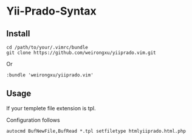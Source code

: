 Yii-Prado-Syntax
================

Install
-------
```shell
cd /path/to/your/.vimrc/bundle
git clone https://github.com/weirongxu/yiiprado.vim.git
```
Or
```viml
:bundle 'weirongxu/yiiprado.vim'
```

Usage
-----

If your templete file extension is tpl.

Configuration follows
```viml
autocmd BufNewFile,BufRead *.tpl setfiletype htmlyiiprado.html.php
```
